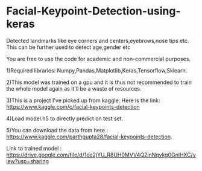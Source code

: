 # Facial-Keypoint-Detection-using-keras
Detected landmarks like eye corners and centers,eyebrows,nose tips etc. This can be further used to detect age,gender etc

You are free to use the code for academic and non-commercial purposes.

1)Required libraries: Numpy,Pandas,Matplotlib,Keras,Tensorflow,Sklearn.

2)This model was trained on a gpu and it is thus not recommended to train the whole model again as it'll be a waste of resources.

3)This is a project I've picked up from kaggle. Here is the link: https://www.kaggle.com/c/facial-keypoints-detection

4)Load model.h5 to directly predict on test set.

5)You can download the data from here : https://www.kaggle.com/parthgupta28/facial-keypoints-detection.

Link to trained model : https://drive.google.com/file/d/1oe2jYU_R8UH0MVV4Q2inNqvkg0GnlHXC/view?usp=sharing

